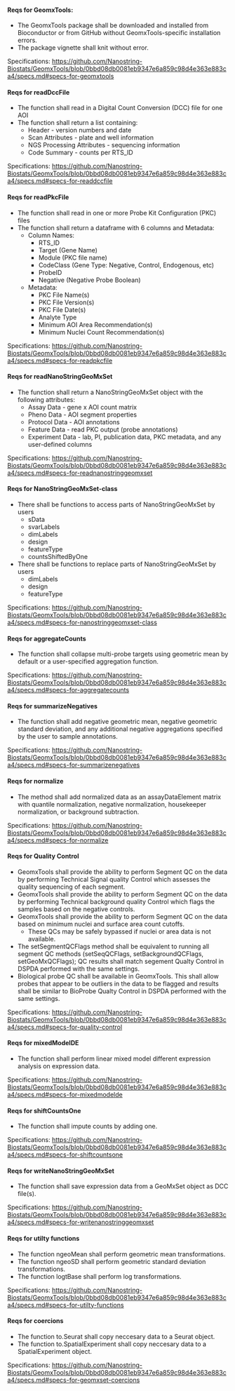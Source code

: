 #### Reqs for GeomxTools:
- The GeomxTools package shall be downloaded and installed from Bioconductor or from GitHub without GeomxTools-specific installation errors.
- The package vignette shall knit without error.

Specifications: https://github.com/Nanostring-Biostats/GeomxTools/blob/0bbd08db0081eb9347e6a859c98d4e363e883ca4/specs.md#specs-for-geomxtools

#### Reqs for readDccFile 
- The function shall read in a Digital Count Conversion (DCC) file for one AOI 
- The function shall return a list containing: 
  - Header - version numbers and date
  - Scan Attributes - plate and well information
  - NGS Processing Attributes - sequencing information
  - Code Summary - counts per RTS_ID 
      
Specifications: https://github.com/Nanostring-Biostats/GeomxTools/blob/0bbd08db0081eb9347e6a859c98d4e363e883ca4/specs.md#specs-for-readdccfile
    
#### Reqs for readPkcFile 
- The function shall read in one or more Probe Kit Configuration (PKC) files 
- The function shall return a dataframe with 6 columns and Metadata:
  - Column Names:
    - RTS_ID
    - Target (Gene Name)
    - Module (PKC file name)
    - CodeClass (Gene Type: Negative, Control, Endogenous, etc)
    - ProbeID
    - Negative (Negative Probe Boolean)
  - Metadata:
    - PKC File Name(s)
    - PKC File Version(s)
    - PKC File Date(s)
    - Analyte Type
    - Minimum AOI Area Recommendation(s)
    - Minimum Nuclei Count Recommendation(s)
      
Specifications: https://github.com/Nanostring-Biostats/GeomxTools/blob/0bbd08db0081eb9347e6a859c98d4e363e883ca4/specs.md#specs-for-readpkcfile
    
#### Reqs for readNanoStringGeoMxSet 
- The function shall return a NanoStringGeoMxSet object with the following attributes:
  - Assay Data - gene x AOI count matrix
  - Pheno Data - AOI segment properties 
  - Protocol Data - AOI annotations
  - Feature Data - read PKC output (probe annotations)
  - Experiment Data - lab, PI, publication data, PKC metadata, and any user-defined columns
  
Specifications: https://github.com/Nanostring-Biostats/GeomxTools/blob/0bbd08db0081eb9347e6a859c98d4e363e883ca4/specs.md#specs-for-readnanostringgeomxset
    
#### Reqs for NanoStringGeoMxSet-class
- There shall be functions to access parts of NanoStringGeoMxSet by users
  - sData
  - svarLabels
  - dimLabels
  - design
  - featureType
  - countsShiftedByOne
- There shall be functions to replace parts of NanoStringGeoMxSet by users
  - dimLabels
  - design
  - featureType
  
Specifications: https://github.com/Nanostring-Biostats/GeomxTools/blob/0bbd08db0081eb9347e6a859c98d4e363e883ca4/specs.md#specs-for-nanostringgeomxset-class
    
#### Reqs for aggregateCounts
- The function shall collapse multi-probe targets using geometric mean by default or a user-specified aggregation function.

Specifications: https://github.com/Nanostring-Biostats/GeomxTools/blob/0bbd08db0081eb9347e6a859c98d4e363e883ca4/specs.md#specs-for-aggregatecounts
    
#### Reqs for summarizeNegatives
- The function shall add negative geometric mean, negative geometric standard deviation, and any additional negative aggregations specified by the user to sample annotations.

Specifications: https://github.com/Nanostring-Biostats/GeomxTools/blob/0bbd08db0081eb9347e6a859c98d4e363e883ca4/specs.md#specs-for-summarizenegatives
    
#### Reqs for normalize
- The method shall add normalized data as an assayDataElement matrix with quantile normalization, negative normalization, housekeeper normalization, or background subtraction.

Specifications: https://github.com/Nanostring-Biostats/GeomxTools/blob/0bbd08db0081eb9347e6a859c98d4e363e883ca4/specs.md#specs-for-normalize
    
#### Reqs for Quality Control
- GeomxTools shall provide the ability to perform Segment QC on the data by performing Technical Signal quality Control which assesses the quality sequencing of each segment.  
- GeomxTools shall provide the ability to perform Segment QC on the data by performing Technical background quality Control which flags the samples based on the negative controls.  
- GeomxTools shall provide the ability to perform Segment QC on the data based on minimum nuclei and surface area count cutoffs. 
  - These QCs may be safely bypassed if nuclei or area data is not available.
- The setSegmentQCFlags method shall be equivalent to running all segment QC methods (setSeqQCFlags, setBackgroundQCFlags, setGeoMxQCFlags); QC results shall match segement Qualty Control in DSPDA performed with the same settings.
- Biological probe QC shall be available in GeomxTools. This shall allow probes that appear to be outliers in the data to be flagged and results shall be similar to BioProbe Qualty Control in DSPDA performed with the same settings.

Specifications: https://github.com/Nanostring-Biostats/GeomxTools/blob/0bbd08db0081eb9347e6a859c98d4e363e883ca4/specs.md#specs-for-quality-control
    
#### Reqs for mixedModelDE
- The function shall perform linear mixed model different expression analysis on expression data.

Specifications: https://github.com/Nanostring-Biostats/GeomxTools/blob/0bbd08db0081eb9347e6a859c98d4e363e883ca4/specs.md#specs-for-mixedmodelde
    
#### Reqs for shiftCountsOne
- The function shall impute counts by adding one.

Specifications: https://github.com/Nanostring-Biostats/GeomxTools/blob/0bbd08db0081eb9347e6a859c98d4e363e883ca4/specs.md#specs-for-shiftcountsone
    
#### Reqs for writeNanoStringGeoMxSet
- The function shall save expression data from a GeoMxSet object as DCC file(s).

Specifications: https://github.com/Nanostring-Biostats/GeomxTools/blob/0bbd08db0081eb9347e6a859c98d4e363e883ca4/specs.md#specs-for-writenanostringgeomxset
    
#### Reqs for utilty functions
- The function ngeoMean shall perform geometric mean transformations.
- The function ngeoSD shall perform geometric standard deviation transformations.
- The function logtBase shall perform log transformations.

Specifications: https://github.com/Nanostring-Biostats/GeomxTools/blob/0bbd08db0081eb9347e6a859c98d4e363e883ca4/specs.md#specs-for-utilty-functions

#### Reqs for coercions
- The function to.Seurat shall copy neccesary data to a Seurat object.
- The function to.SpatialExperiment shall copy neccesary data to a SpatialExperiment object.

Specifications: https://github.com/Nanostring-Biostats/GeomxTools/blob/0bbd08db0081eb9347e6a859c98d4e363e883ca4/specs.md#specs-for-geomxset-coercions
